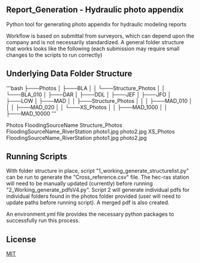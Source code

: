 ## Report_Generation - Hydraulic photo appendix
Python tool for generating photo appendix for hydraulic modeling reports

Workflow is based on submittal from surveyors, which can depend upon the company and
is not necessarily standardized.  A general folder structure that works looks like
the following (each submission may require small changes to the scripts to run 
correctly)

## Underlying Data Folder Structure

'''bash
├───Photos
│   ├───BLA
│   │   └───Structure_Photos
│   │       └───BLA_010
│   ├───DAR
│   ├───DDL
│   ├───JEF
│   ├───JFO
│   ├───LOW
│   ├───MAD
│   │   ├───Structure_Photos
│   │   │   ├───MAD_010
│   │   │   ├───MAD_020
│   │   └───XS_Photos
│   │       ├───MAD_1000
│   │       ├───MAD_10000
'''

Photos
    FloodingSourceName
        Structure_Photos
            FloodingSourceName_RiverStation
                photo1.jpg
                photo2.jpg
        XS_Photos
            FloodingSourceName_RiverStation
                photo1.jpg
                photo2.jpg

## Running Scripts
With folder structure in place, script "1_working_generate_structurelist.py" can be 
run to generate the "Cross_reference.csv" file.  The hec-ras station will need to 
be manually updated (currently) before running "2_Working_generate_pdfsV4.py".
Script 2 will generate individual pdfs for individual folders found in the photos folder
provided (user will need to update paths before running script).  A merged pdf is 
also created.

An environment.yml file provides the necessary python packages to successfully run
this process.
        
## License
[MIT](https://choosealicense.com/licenses/mit/)


